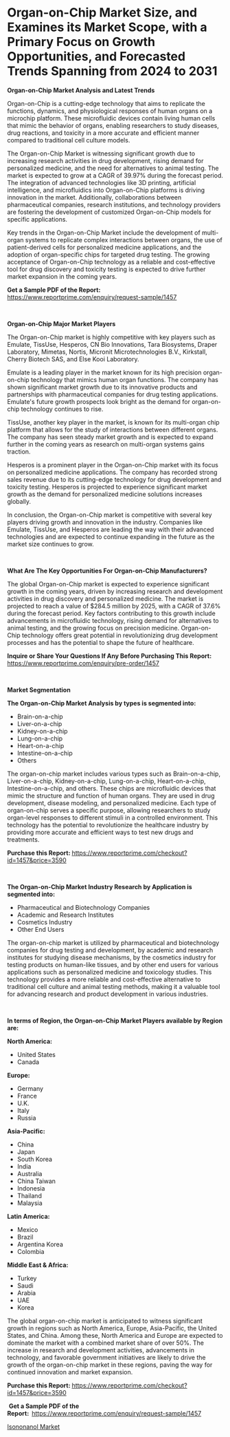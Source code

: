 <p><h1>Organ-on-Chip Market Size, and Examines its Market Scope, with a Primary Focus on Growth Opportunities, and Forecasted Trends Spanning from 2024 to 2031</h1></p><p><strong>Organ-on-Chip Market Analysis and Latest Trends</strong></p>
<p><p>Organ-on-Chip is a cutting-edge technology that aims to replicate the functions, dynamics, and physiological responses of human organs on a microchip platform. These microfluidic devices contain living human cells that mimic the behavior of organs, enabling researchers to study diseases, drug reactions, and toxicity in a more accurate and efficient manner compared to traditional cell culture models.</p><p>The Organ-on-Chip Market is witnessing significant growth due to increasing research activities in drug development, rising demand for personalized medicine, and the need for alternatives to animal testing. The market is expected to grow at a CAGR of 39.97% during the forecast period. The integration of advanced technologies like 3D printing, artificial intelligence, and microfluidics into Organ-on-Chip platforms is driving innovation in the market. Additionally, collaborations between pharmaceutical companies, research institutions, and technology providers are fostering the development of customized Organ-on-Chip models for specific applications.</p><p>Key trends in the Organ-on-Chip Market include the development of multi-organ systems to replicate complex interactions between organs, the use of patient-derived cells for personalized medicine applications, and the adoption of organ-specific chips for targeted drug testing. The growing acceptance of Organ-on-Chip technology as a reliable and cost-effective tool for drug discovery and toxicity testing is expected to drive further market expansion in the coming years.</p></p>
<p><strong>Get a Sample PDF of the Report:&nbsp;</strong> <a href="https://www.reportprime.com/enquiry/request-sample/1457">https://www.reportprime.com/enquiry/request-sample/1457</a></p>
<p>&nbsp;</p>
<p><strong>Organ-on-Chip Major Market Players</strong></p>
<p><p>The Organ-on-Chip market is highly competitive with key players such as Emulate, TissUse, Hesperos, CN Bio Innovations, Tara Biosystems, Draper Laboratory, Mimetas, Nortis, Micronit Microtechnologies B.V., Kirkstall, Cherry Biotech SAS, and Else Kooi Laboratory. </p><p>Emulate is a leading player in the market known for its high precision organ-on-chip technology that mimics human organ functions. The company has shown significant market growth due to its innovative products and partnerships with pharmaceutical companies for drug testing applications. Emulate's future growth prospects look bright as the demand for organ-on-chip technology continues to rise.</p><p>TissUse, another key player in the market, is known for its multi-organ chip platform that allows for the study of interactions between different organs. The company has seen steady market growth and is expected to expand further in the coming years as research on multi-organ systems gains traction.</p><p>Hesperos is a prominent player in the Organ-on-Chip market with its focus on personalized medicine applications. The company has recorded strong sales revenue due to its cutting-edge technology for drug development and toxicity testing. Hesperos is projected to experience significant market growth as the demand for personalized medicine solutions increases globally.</p><p>In conclusion, the Organ-on-Chip market is competitive with several key players driving growth and innovation in the industry. Companies like Emulate, TissUse, and Hesperos are leading the way with their advanced technologies and are expected to continue expanding in the future as the market size continues to grow.</p></p>
<p>&nbsp;</p>
<p><strong>What Are The Key Opportunities For Organ-on-Chip Manufacturers?</strong></p>
<p><p>The global Organ-on-Chip market is expected to experience significant growth in the coming years, driven by increasing research and development activities in drug discovery and personalized medicine. The market is projected to reach a value of $284.5 million by 2025, with a CAGR of 37.6% during the forecast period. Key factors contributing to this growth include advancements in microfluidic technology, rising demand for alternatives to animal testing, and the growing focus on precision medicine. Organ-on-Chip technology offers great potential in revolutionizing drug development processes and has the potential to shape the future of healthcare.</p></p>
<p><strong>Inquire or Share Your Questions If Any Before Purchasing This Report:</strong> <a href="https://www.reportprime.com/enquiry/pre-order/1457">https://www.reportprime.com/enquiry/pre-order/1457</a></p>
<p>&nbsp;</p>
<p><strong>Market Segmentation</strong></p>
<p><strong>The Organ-on-Chip Market Analysis by types is segmented into:</strong></p>
<p><ul><li>Brain-on-a-chip</li><li>Liver-on-a-chip</li><li>Kidney-on-a-chip</li><li>Lung-on-a-chip</li><li>Heart-on-a-chip</li><li>Intestine-on-a-chip</li><li>Others</li></ul></p>
<p><p>The organ-on-chip market includes various types such as Brain-on-a-chip, Liver-on-a-chip, Kidney-on-a-chip, Lung-on-a-chip, Heart-on-a-chip, Intestine-on-a-chip, and others. These chips are microfluidic devices that mimic the structure and function of human organs. They are used in drug development, disease modeling, and personalized medicine. Each type of organ-on-chip serves a specific purpose, allowing researchers to study organ-level responses to different stimuli in a controlled environment. This technology has the potential to revolutionize the healthcare industry by providing more accurate and efficient ways to test new drugs and treatments.</p></p>
<p><strong>Purchase this Report:&nbsp;</strong><a href="https://www.reportprime.com/checkout?id=1457&price=3590">https://www.reportprime.com/checkout?id=1457&price=3590</a></p>
<p>&nbsp;</p>
<p><strong>The Organ-on-Chip Market Industry Research by Application is segmented into:</strong></p>
<p><ul><li>Pharmaceutical and Biotechnology Companies</li><li>Academic and Research Institutes</li><li>Cosmetics Industry</li><li>Other End Users</li></ul></p>
<p><p>The organ-on-chip market is utilized by pharmaceutical and biotechnology companies for drug testing and development, by academic and research institutes for studying disease mechanisms, by the cosmetics industry for testing products on human-like tissues, and by other end users for various applications such as personalized medicine and toxicology studies. This technology provides a more reliable and cost-effective alternative to traditional cell culture and animal testing methods, making it a valuable tool for advancing research and product development in various industries.</p></p>
<p>&nbsp;</p>
<p><strong>In terms of Region, the Organ-on-Chip Market Players available by Region are:</strong></p>
<p>
    <p> <strong> North America: </strong>
        <ul>
            <li>United States</li>
            <li>Canada</li>
        </ul>
        </p> 
    <p> <strong> Europe: </strong>
        <ul>
            <li>Germany</li>
            <li>France</li>
            <li>U.K.</li>
            <li>Italy</li>
            <li>Russia</li>
        </ul>
        </p> 
    <p> <strong> Asia-Pacific: </strong>
        <ul>
            <li>China</li>
            <li>Japan</li>
            <li>South Korea</li>
            <li>India</li>
            <li>Australia</li>
            <li>China Taiwan</li>
            <li>Indonesia</li>
            <li>Thailand</li>
            <li>Malaysia</li>
        </ul>
        </p> 
    <p> <strong> Latin America: </strong>
        <ul>
            <li>Mexico</li>
            <li>Brazil</li>
            <li>Argentina Korea</li>
            <li>Colombia</li>
        </ul>
        </p> 
    <p> <strong> Middle East & Africa: </strong>
        <ul>
            <li>Turkey</li>
            <li>Saudi</li>
            <li>Arabia</li>
            <li>UAE</li>
            <li>Korea</li>
        </ul>
    </p>
    </p>
<p><p>The global organ-on-chip market is anticipated to witness significant growth in regions such as North America, Europe, Asia-Pacific, the United States, and China. Among these, North America and Europe are expected to dominate the market with a combined market share of over 50%. The increase in research and development activities, advancements in technology, and favorable government initiatives are likely to drive the growth of the organ-on-chip market in these regions, paving the way for continued innovation and market expansion.</p></p>
<p><strong>Purchase this Report: </strong><a href="https://www.reportprime.com/checkout?id=1457&price=3590">https://www.reportprime.com/checkout?id=1457&price=3590</a></p>
<p>&nbsp;<strong>Get a Sample PDF of the Report:&nbsp;&nbsp;</strong><a href="https://www.reportprime.com/enquiry/request-sample/1457">https://www.reportprime.com/enquiry/request-sample/1457</a></p>
<p><strong></strong></p>
<p><p><a href="https://eight-handstand-8fb.notion.site/Isononanol-Market-Size-and-Growth-Market-Segmentation-Regional-and-Country-Breakdowns-and-Market--6be3cc4599864edbb3ba98494aca3464">Isononanol Market</a></p></p>